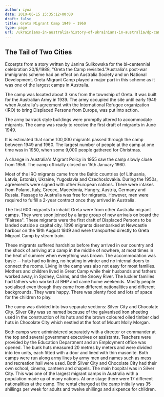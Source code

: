 ```yaml
---
author: cyoa
date: 2010-06-15 15:35:12+00:00
draft: false
title: Greta Migrant Camp 1949 – 1960
type: page
url: /ukrainians-in-australia/history-of-ukrainians-in-australia/dp-camps-in-australia/greta-migrant-camp-1949-1960/
---
```


## The Tail of Two Cities


Excerpts from a story written by Janina Sulikowska for the bi-centennial celebration 20/8/1988, "Greta the Camp revisited."Australia's post-war immigrants scheme had an effect on Australia Society and on National Development. Greta Migrant Camp played a major part in this scheme as it was one of the largest camps in Australia.

The camp was located about 3 kms from the township of Greta. It was built for the Australian Army in 1939. The army occupied the site until early 1949 when Australia's agreement with the International Refugee organization (IRO) to bring Displaced Persons from Europe, was put into action.

The army barrack style buildings were promptly altered to accommodate migrants. The camp was ready to receive the first draft of migrants in June 1949.

It is estimated that some 100,000 migrants passed through the camp between 1949 and 1960. The largest number of people at the camp at one time was in 1950, when some 9,000 people gathered for Christmas.

A change in Australia's Migrant Policy in 1955 saw the camp slowly close from 1956. The camp officially closed on 15th January 1960.

Most of the IRO migrants came from the Baltic countries (of Lithuania, Latvia, Estonia), Ukraine, Yugoslavia and Czechoslovakia. During the 1950s, agreements were signed with other European nations. There were intakes from Poland, Italy, Greece, Macedonia, Hungry, Austria, Germany and Russia. Passage to Australia was free for migrants. However, men were required to fulfill a 2-year contract once they arrived in Australia.

The first 600 migrants to inhabit Greta were from other Australia migrant camps. They were soon joined by a large group of new arrivals on board the "Fairsea". These migrants were the first draft of Displaced Persons to be landed outside a capital city. 1096 migrants disembarked at Newcastle harbour on the 19th August 1949 and were transported directly to Greta Migrant Camp by steam train.

These migrants suffered hardships before they arrived in our country and the shock of arriving at a camp in the middle of nowhere, at most times in the heat of summer when everything was brown. The accommodation was basic -- huts had no lining, no heating in winter and no internal doors to connect the rooms. Living in the camp was also not easy for most families. Mothers and children lived in Great Camp while their husbands and fathers worked away, in Sydney, Cairns, and the Snowy River. The luckier families had fathers who worked at BHP and came home weekends. Mostly people socialised even though they came from different nationalities and different backgrounds. They were happy. There was plenty food and lots of space for the children to play.

The camp was divided into two separate sections: Silver City and Chocolate City. Silver City was so named because of the galvanised iron sheeting used in the construction of its huts and the brown coloured oiled timber clad huts in Chocolate City which nestled at the foot of Mount Molly Morgan.

Both camps were administered separately with a director or commander at the top and several government executives or assistants. Teachers were provided by the Education Department and an Employment office was opened. The bunk huts measured 20 metres by meters and were divided into ten units, each fitted with a door and lined with thin masonite. Both camps were run along army lines by army men and names such as mess and recreation hall were used. Both Silver City and Chocolate City had their own school, cinema, canteen and chapels. The main hospital was in Silver City. This was one of the largest migrant camps in Australia with a population made up of many nations. At one stage there were 17 different nationalities at the camp. The rental charged at the camp initially was 35 shillings per week for adults and twelve shillings and sixpence for children.
